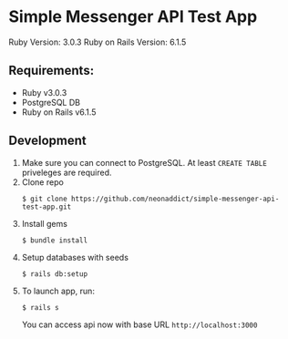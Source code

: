 # Simple Messenger API Test App

Ruby Version: 3.0.3
Ruby on Rails Version: 6.1.5

## Requirements:
* Ruby v3.0.3
* PostgreSQL DB
* Ruby on Rails v6.1.5
## Development
1. Make sure you can connect to PostgreSQL. At least `CREATE TABLE` priveleges are required.
2. Clone repo
    ```
    $ git clone https://github.com/neonaddict/simple-messenger-api-test-app.git
    ```
3. Install gems
    ```
    $ bundle install
    ```
4. Setup databases with seeds
    ```
    $ rails db:setup
    ```
 5. To launch app, run:
     ```
     $ rails s
     ```
     You can access api now with base URL `http://localhost:3000`
